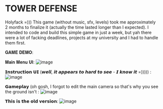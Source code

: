 # TOWER DEFENSE

Holyfack =)))  This game (without music, sfx, levels) took me approximately 2 months to finalize it (actually the time lasted longer than I expected). I intended to code and build this simple game in just a week, but yah there were a lot of facking deadlines, projects at my university and I had to handle them first.

𝐆𝐀𝐌𝐄 𝐃𝐄𝐌𝐎:

𝐌𝐚𝐢𝐧 𝐌𝐞𝐧𝐮 𝐔𝐈:
![image](https://user-images.githubusercontent.com/97457787/164774471-5975b0cf-8a8a-412f-8673-e779b81b566d.png)

𝗜𝗻𝘀𝘁𝗿𝘂𝗰𝘁𝗶𝗼𝗻 𝗨𝗜 (𝙬𝙚𝙡𝙡, 𝙞𝙩 𝙖𝙥𝙥𝙚𝙖𝙧𝙨 𝙩𝙤 𝙝𝙖𝙧𝙙 𝙩𝙤 𝙨𝙚𝙚 - 𝙄 𝙠𝙣𝙤𝙬 𝙞𝙩 =))))) :
![image](https://user-images.githubusercontent.com/97457787/164774513-6d917dc8-3d34-41a5-ade3-94b5821b94cb.png)

𝗚𝗮𝗺𝗲𝗽𝗹𝗮𝘆 (oh gosh, I forgot to edit the main camera so that's why you see the ground isn't :
![image](https://user-images.githubusercontent.com/97457787/164774642-f87a52de-1dbe-4a8c-9598-c93ab0027612.png)

𝗧𝗵𝗶𝘀 𝗶𝘀 𝘁𝗵𝗲 𝗼𝗹𝗱 𝘃𝗲𝗿𝘀𝗶𝗼𝗻:
![image](https://user-images.githubusercontent.com/97457787/155750812-1da91eb9-cf48-4831-9e8c-9fc5493d09d9.png)

